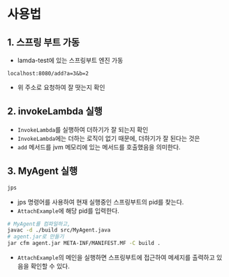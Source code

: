 # 사용법

## 1. 스프링 부트 가동
- lamda-test에 있는 스프링부트 엔진 가동
```
localhost:8080/add?a=3&b=2
```
- 위 주소로 요청하여 잘 떳는지 확인


## 2. invokeLambda 실행
- `InvokeLambda`를 실행하여 더하기가 잘 되는지 확인
- `InvokeLambda`에는 더하는 로직이 없기 때문에, 더하기가 잘 된다는 것은
- `add` 메서드를 jvm 메모리에 있는 메서드를 호출했음을 의미한다.

## 3. MyAgent 실행
```bash
jps
```
- jps 명령어를 사용하여 현재 실행중인 스프링부트의 pid를 찾는다.
- `AttachExample`에 해당 pid를 입력한다.
```bash
# MyAgent를 컴파일하고,
javac -d ./build src/MyAgent.java
# agent.jar로 만들기
jar cfm agent.jar META-INF/MANIFEST.MF -C build .
```
- `AttachExample`의 메인을 실행하면 스프링부트에 접근하여 메세지를 출력하고 있음을 확인할 수 있다.
